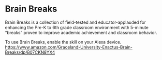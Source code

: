 # Brain Breaks
Brain Breaks is a collection of field-tested and educator-applauded for enhancing the Pre-K to 6th grade classroom environment with 5-minute “breaks” proven to improve academic achievement and classroom behavior.

To use Brain Breaks, enable the skill on your Alexa device.
https://www.amazon.com/Graceland-University-Enactus-Brain-Breaks/dp/B07CKN8YX4